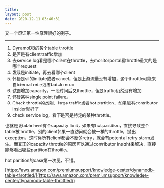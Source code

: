 ```yaml
---
title: 
layout: post
date: 2020-12-11 03:46:31
---
```


又一个印证第一性原理很好的例子。
<hr>

1. DynamoDB的某个table throttle
2. 是否是有client traffic增加
3. 去service log看是哪个client在throttle，去monitorportal看throttle最大的是哪个request
4. 发现是initiate，再去看哪个client
5. 怀疑是sil的initiate或者cancel，但是上游流量没有增加，这个throttle可能来自internal retry或者batch rerun
6. 试图增加capacity，一段时间后又throttle，但是traffic仍然没有增加
7. 怀疑某种single point failure。
8. Check throttle的类别，large traffic或者hot partition，如果能有contributor insider就好了
9. check service log，看下是否是特定的某种throttle。

也就是说table level有个capacity limit，如果有hot partition，直接导致整个table被throttle，别的client如果一直访问就会被一样的throttle，抛出exception，这时候所有client都会不断的retry，就会有potential retry storm发生。而真正的capacity throttle的原因可以通过contributor insight来解决，直接能够看出哪些partition在throttle。

hot partition的case第一次见，不错。

[https://aws.amazon.com/premiumsupport/knowledge-center/dynamodb-table-throttled/](https://aws.amazon.com/premiumsupport/knowledge-center/dynamodb-table-throttled/)